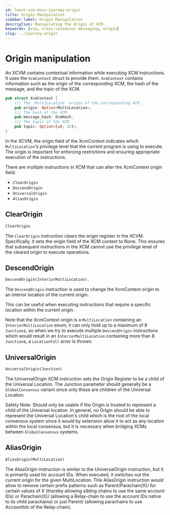```yaml
---
id: learn-xcm-docs-journey-origin
title: Origin Manipulation
sidebar_label: Origin Manipulation
description: Manipulating the Origin of XCM.
keywords: [xcm, cross-consensus messaging, origin]
slug: ../journey-origin
---
```


# Origin manipulation

An XCVM contains contextual information while executing XCM instructions. It uses the `XcmContext`
struct to provide them. `XcmContext` contains information such as the origin of the corresponding
XCM, the hash of the message, and the topic of the XCM.

```rust
pub struct XcmContext {
	/// The `MultiLocation` origin of the corresponding XCM.
	pub origin: Option<MultiLocation>,
	/// The hash of the XCM.
	pub message_hash: XcmHash,
	/// The topic of the XCM.
	pub topic: Option<[u8; 32]>,
}
```

In the XCVM, the origin field of the XcmContext indicates which `MultiLocation`'s privilege level
that the current program is using to execute. The origin is important for enforcing restrictions and
ensuring appropriate execution of the instructions.

There are multiple instructions in XCM that can alter the XcmContext origin field:

- `ClearOrigin`
- `DescendOrigin`
- `UniversalOrigin`
- `AliasOrigin`

## ClearOrigin

```rust
ClearOrigin
```

The `ClearOrigin` instruction clears the origin register in the XCVM. Specifically, it sets the
origin field of the XCM context to None. This ensures that subsequent instructions in the XCM cannot
use the privilege level of the cleared origin to execute operations.

## DescendOrigin

```rust
DescendOrigin(InteriorMultiLocation),
```

The `DescendOrigin` instruction is used to change the XcmContext origin to an interior location of
the current origin.

This can be useful when executing instructions that require a specific location within the current
origin.

Note that the XcmContext origin is a `MultiLocation` containing an `InteriorMultiLocation` enum; it
can only hold up to a maximum of 8 `Junction`s, so when we try to execute multiple `DescendOrigin`
instructions which would result in an `InteriorMultiLocation` containing more than 8 `Junction`s, a
`LocationFull` error is thrown.

## UniversalOrigin

```rust
UniversalOrigin(Junction)
```

The UniversalOrigin XCM instruction sets the Origin Register to be a child of the Universal
Location. The Junction parameter should generally be a `GlobalConsensus` variant since only these
are children of the Universal Location.

Safety Note: Should only be usable if the Origin is trusted to represent a child of the Universal
location. In general, no Origin should be able to represent the Universal Location's child which is
the root of the local consensus system since it would by extension allow it to act as any location
within the local consensus, but it is necessary when bridging XCMs between `GlobalConsensus`
systems.

## AliasOrigin

```rust
AliasOrigin(MultiLocation)
```

The AliasOrigin instruction is similar to the UniversalOrigin instruction, but it is primarily used
for account IDs. When executed, it switches out the current origin for the given MultiLocation. THe
AliasOrigin instruction would allow to remove certain prefix patterns such as Parent/Parachain(X)/
for certain values of X (thereby allowing sibling chains to use the same account IDs) or
Parachain(X)/ (allowing a Relay-chain to use the account IDs native to its child parachains) or just
Parent/ (allowing parachains to use AccountIds of the Relay-chain).
